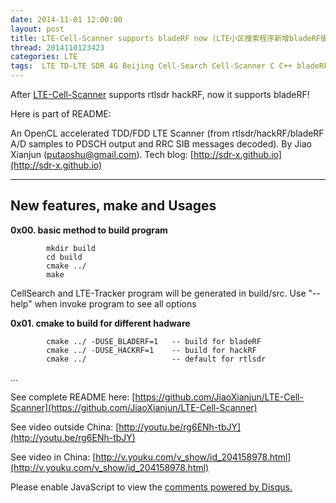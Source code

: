 ```yaml
---
date: 2014-11-01 12:00:00
layout: post
title: LTE-Cell-Scanner supports bladeRF now (LTE小区搜索程序新增bladeRF硬件支持)
thread: 2014110123423
categories: LTE
tags:  LTE TD-LTE SDR 4G Beijing Cell-Search Cell-Scanner C C++ bladeRF 1.92Msps MIB HACKRF
---
```


After [LTE-Cell-Scanner](https://github.com/JiaoXianjun/LTE-Cell-Scanner) supports rtlsdr hackRF, now it supports bladeRF!

Here is part of README:

An OpenCL accelerated TDD/FDD LTE Scanner (from rtlsdr/hackRF/bladeRF A/D samples to PDSCH output and RRC SIB messages decoded). By Jiao Xianjun ([putaoshu@gmail.com](mailto:putaoshu@gmail.com)). Tech blog: [http://sdr-x.github.io](http://sdr-x.github.io)

------------------------------
New features, make and Usages
------------------------------

**0x00. basic method to build program**
            
            mkdir build
            cd build
            cmake ../
            make
            
CellSearch and LTE-Tracker program will be generated in build/src. Use "--help" when invoke program to see all options

**0x01. cmake to build for different hadware**
      
            cmake ../ -DUSE_BLADERF=1   -- build for bladeRF
            cmake ../ -DUSE_HACKRF=1    -- build for hackRF
            cmake ../                   -- default for rtlsdr

...

See complete README here: [https://github.com/JiaoXianjun/LTE-Cell-Scanner](https://github.com/JiaoXianjun/LTE-Cell-Scanner)

See video outside China: [http://youtu.be/rg6ENh-tbJY](http://youtu.be/rg6ENh-tbJY)

See video in China: [http://v.youku.com/v_show/id_204158978.html](http://v.youku.com/v_show/id_204158978.html)

<div id="disqus_thread"></div>
<script type="text/javascript">
    /* * * CONFIGURATION VARIABLES: EDIT BEFORE PASTING INTO YOUR WEBPAGE * * */
    var disqus_shortname = 'jiaoxianjun'; // required: replace example with your forum shortname

    /* * * DON'T EDIT BELOW THIS LINE * * */
    (function() {
        var dsq = document.createElement('script'); dsq.type = 'text/javascript'; dsq.async = true;
        dsq.src = '//' + disqus_shortname + '.disqus.com/embed.js';
        (document.getElementsByTagName('head')[0] || document.getElementsByTagName('body')[0]).appendChild(dsq);
    })();
</script>
<noscript>Please enable JavaScript to view the <a href="http://disqus.com/?ref_noscript">comments powered by Disqus.</a></noscript>
